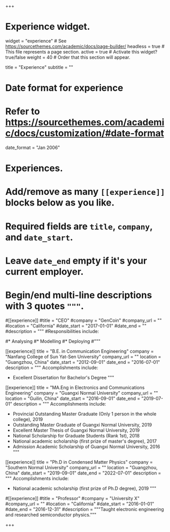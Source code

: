 +++
# Experience widget.
widget = "experience"  # See https://sourcethemes.com/academic/docs/page-builder/
headless = true  # This file represents a page section.
active = true  # Activate this widget? true/false
weight = 40  # Order that this section will appear.

title = "Experience"
subtitle = ""

# Date format for experience
#   Refer to https://sourcethemes.com/academic/docs/customization/#date-format
date_format = "Jan 2006"

# Experiences.
#   Add/remove as many `[[experience]]` blocks below as you like.
#   Required fields are `title`, `company`, and `date_start`.
#   Leave `date_end` empty if it's your current employer.
#   Begin/end multi-line descriptions with 3 quotes `"""`.
#[[experience]]
  #title = "CEO"
  #company = "GenCoin"
  #company_url = ""
  #location = "California"
  #date_start = "2017-01-01"
  #date_end = ""
  #description = """
  #Responsibilities include:
  
  #* Analysing
  #* Modelling
  #* Deploying
  #"""

[[experience]]
  title = "B.E. in Communication Engineering"
  company = "Nanfang College of Sun Yat-Sen University"
  company_url = ""
  location = "Guangzhou, China"
  date_start = "2012-09-01"
  date_end = "2016-07-01"
  description = """
  Accomplishments include:
  
  * Excellent Dissertation for Bachelor's Degree
  """

[[experience]]
  title = "MA.Eng in Electronics and Communications Engineering"
  company = "Guangxi Normal University"
  company_url = ""
  location = "Guilin, China"
  date_start = "2016-09-01"
  date_end = "2019-07-01"
  description = """
  Accomplishments include:
  
  * Provincial Outstanding Master Graduate (Only 1 person in the whole college), 2019
  * Outstanding Master Graduate of Guangxi Normal University, 2019
  * Excellent Master Thesis of Guangxi Normal University, 2019 
  * National Scholarship for Graduate Students (Rank 1st), 2018
  * National academic scholarship (first prize of master's degree), 2017
  * Admission Academic Scholarship of Guangxi Normal University, 2016
  """

[[experience]]
  title = "Ph.D in Condensed Matter Physics"
  company = "Southern Normal University"
  company_url = ""
  location = "Guangzhou, China"
  date_start = "2019-09-01"
  date_end = "2022-07-01"
  description = """
  Accomplishments include:
  
  * National academic scholarship (first prize of Ph.D degree), 2019
  """

#[[experience]]
  #title = "Professor"
  #company = "University X"
  #company_url = ""
  #location = "California"
  #date_start = "2016-01-01"
  #date_end = "2016-12-31"
  #description = """Taught electronic engineering and researched semiconductor physics."""

+++
